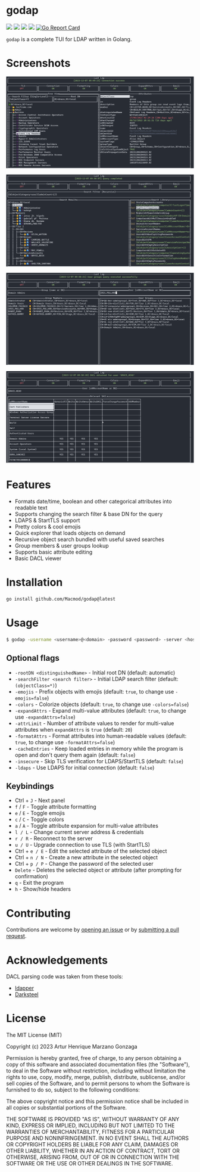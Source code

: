 # godap

![](https://img.shields.io/github/go-mod/go-version/Macmod/godap) ![](https://img.shields.io/github/languages/code-size/Macmod/godap) ![](https://img.shields.io/github/license/Macmod/godap) ![](https://img.shields.io/github/actions/workflow/status/Macmod/godap/release.yml) [![Go Report Card](https://goreportcard.com/badge/github.com/Macmod/godap)](https://goreportcard.com/report/github.com/Macmod/godap)

`godap` is a complete TUI for LDAP written in Golang.

# Screenshots

![images/page1.png](images/page1.png)

![images/page2.png](images/page2.png)

![images/page3.png](images/page3.png)

![images/page4.png](images/page4.png)

# Features

* Formats date/time, boolean and other categorical attributes into readable text
* Supports changing the search filter & base DN for the query
* LDAPS & StartTLS support
* Pretty colors & cool emojis
* Quick explorer that loads objects on demand
* Recursive object search bundled with useful saved searches
* Group members & user groups lookup
* Supports basic attribute editing
* Basic DACL viewer

# Installation

```bash
go install github.com/Macmod/godap@latest
```

# Usage

```bash
$ godap -username <username>@<domain> -password <password> -server <hostname or IP>
```

## Optional flags

* `-rootDN <distinguishedName>` - Initial root DN (default: automatic)
* `-searchFilter <search filter>` - Initial LDAP search filter (default: `(objectClass=*)`)
* `-emojis` - Prefix objects with emojis (default: `true`, to change use `-emojis=false`)
* `-colors` - Colorize objects (default: `true`, to change use `-colors=false`)
* `-expandAttrs` - Expand multi-value attributes (default: `true`, to change use `-expandAttrs=false`)
* `-attrLimit` - Number of attribute values to render for multi-value attributes when `expandAttrs` is `true` (default: `20`)
* `-formatAttrs` - Format attributes into human-readable values (default: `true`, to change use `-formatAttrs=false`)
* `-cacheEntries` - Keep loaded entries in memory while the program is open and don't query them again (default: `false`)
* `-insecure` - Skip TLS verification for LDAPS/StartTLS (default: `false`)
* `-ldaps` - Use LDAPS for initial connection (default: `false`)

## Keybindings

* Ctrl + `J` - Next panel
* `f` / `F` - Toggle attribute formatting
* `e` / `E` - Toggle emojis
* `c` / `C` - Toggle colors
* `a` / `A` - Toggle attribute expansion for multi-value attributes
* `l / L` - Change current server address & credentials
* `r / R` - Reconnect to the server
* `u / U` - Upgrade connection to use TLS (with StartTLS)
* Ctrl + `e / E` - Edit the selected attribute of the selected object
* Ctrl + `n / N` - Create a new attribute in the selected object
* Ctrl + `p / P` - Change the password of the selected user
* `Delete` - Deletes the selected object or attribute (after prompting for confirmation)
* `q` - Exit the program
* `h` - Show/hide headers

# Contributing

Contributions are welcome by [opening an issue](https://github.com/Macmod/godap/issues/new) or by [submitting a pull request](https://github.com/Macmod/godap/pulls).

# Acknowledgements

DACL parsing code was taken from these tools:

* [ldapper](https://github.com/Synzack/ldapper)
* [Darksteel](https://github.com/wjlab/Darksteel)

# License

The MIT License (MIT)

Copyright (c) 2023 Artur Henrique Marzano Gonzaga

Permission is hereby granted, free of charge, to any person obtaining a copy of this software and associated documentation files (the "Software"), to deal in the Software without restriction, including without limitation the rights to use, copy, modify, merge, publish, distribute, sublicense, and/or sell copies of the Software, and to permit persons to whom the Software is furnished to do so, subject to the following conditions:

The above copyright notice and this permission notice shall be included in all copies or substantial portions of the Software.

THE SOFTWARE IS PROVIDED "AS IS", WITHOUT WARRANTY OF ANY KIND, EXPRESS OR IMPLIED, INCLUDING BUT NOT LIMITED TO THE WARRANTIES OF MERCHANTABILITY, FITNESS FOR A PARTICULAR PURPOSE AND NONINFRINGEMENT. IN NO EVENT SHALL THE AUTHORS OR COPYRIGHT HOLDERS BE LIABLE FOR ANY CLAIM, DAMAGES OR OTHER LIABILITY, WHETHER IN AN ACTION OF CONTRACT, TORT OR OTHERWISE, ARISING FROM, OUT OF OR IN CONNECTION WITH THE SOFTWARE OR THE USE OR OTHER DEALINGS IN THE SOFTWARE.
